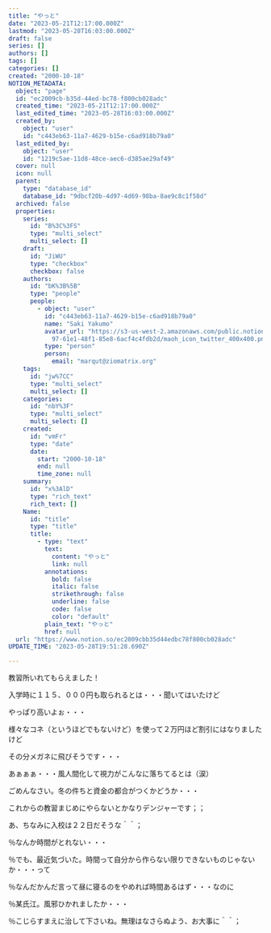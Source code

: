 ```yaml
---
title: "やっと"
date: "2023-05-21T12:17:00.000Z"
lastmod: "2023-05-28T16:03:00.000Z"
draft: false
series: []
authors: []
tags: []
categories: []
created: "2000-10-18"
NOTION_METADATA:
  object: "page"
  id: "ec2009cb-b35d-44ed-bc78-f800cb028adc"
  created_time: "2023-05-21T12:17:00.000Z"
  last_edited_time: "2023-05-28T16:03:00.000Z"
  created_by:
    object: "user"
    id: "c443eb63-11a7-4629-b15e-c6ad918b79a0"
  last_edited_by:
    object: "user"
    id: "1219c5ae-11d8-48ce-aec6-d385ae29af49"
  cover: null
  icon: null
  parent:
    type: "database_id"
    database_id: "9dbcf20b-4d97-4d69-98ba-8ae9c8c1f58d"
  archived: false
  properties:
    series:
      id: "B%3C%3FS"
      type: "multi_select"
      multi_select: []
    draft:
      id: "JiWU"
      type: "checkbox"
      checkbox: false
    authors:
      id: "bK%3B%5B"
      type: "people"
      people:
        - object: "user"
          id: "c443eb63-11a7-4629-b15e-c6ad918b79a0"
          name: "Saki Yakumo"
          avatar_url: "https://s3-us-west-2.amazonaws.com/public.notion-static.com/3ad1c4\
            97-61e1-48f1-85e8-6acf4c4fdb2d/maoh_icon_twitter_400x400.png"
          type: "person"
          person:
            email: "marqut@ziomatrix.org"
    tags:
      id: "jw%7CC"
      type: "multi_select"
      multi_select: []
    categories:
      id: "nbY%3F"
      type: "multi_select"
      multi_select: []
    created:
      id: "vmFr"
      type: "date"
      date:
        start: "2000-10-18"
        end: null
        time_zone: null
    summary:
      id: "x%3AlD"
      type: "rich_text"
      rich_text: []
    Name:
      id: "title"
      type: "title"
      title:
        - type: "text"
          text:
            content: "やっと"
            link: null
          annotations:
            bold: false
            italic: false
            strikethrough: false
            underline: false
            code: false
            color: "default"
          plain_text: "やっと"
          href: null
  url: "https://www.notion.so/ec2009cbb35d44edbc78f800cb028adc"
UPDATE_TIME: "2023-05-28T19:51:28.690Z"

---
```

<link rel="stylesheet" href="https://cdn.jsdelivr.net/npm/katex@0.16.2/dist/katex.min.css" integrity="sha384-bYdxxUwYipFNohQlHt0bjN/LCpueqWz13HufFEV1SUatKs1cm4L6fFgCi1jT643X" crossorigin="anonymous">


教習所いれてもらえました！


入学時に１１５、０００円も取られるとは・・・聞いてはいたけど


やっぱり高いよぉ・・・


様々なコネ（というほどでもないけど）を使って２万円ほど割引にはなりましたけど


その分メガネに飛びそうです・・・


あぁぁぁ・・・風人間化して視力がこんなに落ちてるとは（涙）


ごめんなさい。冬の件ちと資金の都合がつくかどうか・・・


これからの教習まじめにやらないとかなりデンジャーです；；


あ、ちなみに入校は２２日だそうな＾＾；


％なんか時間がとれない・・・


％でも、最近気づいた。時間って自分から作らない限りできないものじゃないか・・・って


％なんだかんだ言って昼に寝るのをやめれば時間あるはず・・・なのに


％某氏江。風邪ひかれましたか・・・


％こじらすまえに治して下さいね。無理はなさらぬよう、お大事に＾＾；

